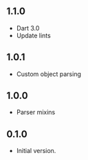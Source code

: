 ## 1.1.0

- Dart 3.0
- Update lints

## 1.0.1

- Custom object parsing

## 1.0.0

- Parser mixins

## 0.1.0

- Initial version.
